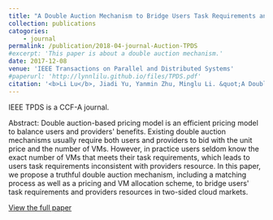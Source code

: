 ```yaml
---
title: "A Double Auction Mechanism to Bridge Users Task Requirements and Providers Resources in Two-Sided Cloud Markets"
collection: publications
catogories: 
    - journal
permalink: /publication/2018-04-journal-Auction-TPDS
#excerpt: 'This paper is about a double auction mechanism.'
date: 2017-12-08
venue: 'IEEE Transactions on Parallel and Distributed Systems'
#paperurl: 'http://lynnlilu.github.io/files/TPDS.pdf'
citation: '<b>Li Lu</b>, Jiadi Yu, Yanmin Zhu, Minglu Li. &quot;A Double Auction Mechanism to Bridge Users Task Requirements and Providers Resources in Two-Sided Cloud Markets.&quot; <i>IEEE Transactions on Parallel and Distributed Systems</i>. 29(4). pp. 720-733. 2018. doi: 10.1109/TPDS.2017.2781236.'
---
```


IEEE TPDS is a CCF-A journal.

Abstract: Double auction-based pricing model is an efficient pricing model to balance users and providers' benefits. Existing double auction mechanisms usually require both users and providers to bid with the unit price and the number of VMs. However, in practice users seldom know the exact number of VMs that meets their task requirements, which leads to users task requirements inconsistent with providers resource. In this paper, we propose a truthful double auction mechanism, including a matching process as well as a pricing and VM allocation scheme, to bridge users' task requirements and providers resources in two-sided cloud markets. 

[View the full paper](http://lynnlilu.github.io/files/TPDS.pdf)

